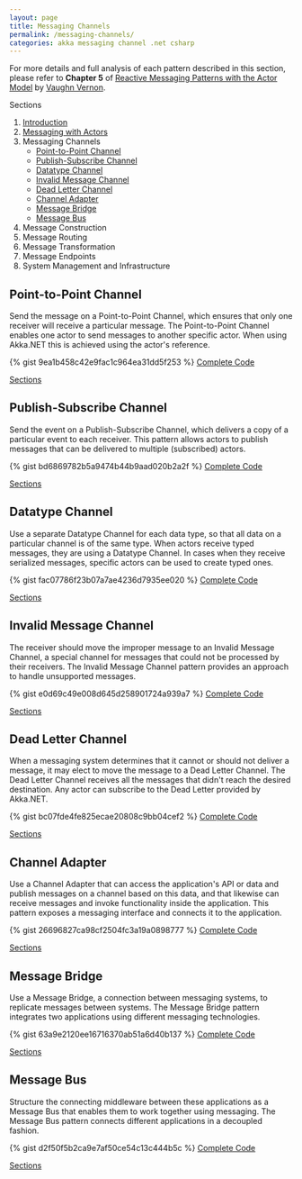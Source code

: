 ```yaml
---
layout: page
title: Messaging Channels
permalink: /messaging-channels/
categories: akka messaging channel .net csharp
---
```

<p class="rss-subscribe">
For more details and full analysis of each pattern described in this section, please refer to <b>Chapter 5</b> of 
<a href="http://www.informit.com/store/reactive-messaging-patterns-with-the-actor-model-applications-9780133846836">Reactive Messaging Patterns with the Actor Model</a> 
by <a href="https://twitter.com/vaughnvernon">Vaughn Vernon</a>.
</p>
<a name="Sections">Sections</a>
  <ol>
    <li><a href="/introduction/">Introduction</a></li>
    <li><a href="/messaging-with-actors/">Messaging with Actors</a></li>
	<li>Messaging Channels
	<ul>
		<li>
		  <a href="#PointPoint">Point-to-Point Channel</a>
		</li>
		<li>    
		  <a href="#PublishSubscribe">Publish-Subscribe Channel</a>
		</li>
		<li>
		  <a href="#Datatype">Datatype Channel</a>
		</li>
		<li>
		  <a href="#InvalidMessage">Invalid Message Channel</a>
		</li>
		<li>
		  <a href="#DeadLetter">Dead Letter Channel</a>
		</li>
		<li>
		  <a href="#ChannelAdapter">Channel Adapter</a>
		</li>
		<li>
		  <a href="#MessageBridge">Message Bridge</a>
		</li>
		<li>
		  <a href="#MessageBus">Message Bus</a>
		</li>
	</ul></li>
    <li>Message Construction</li>
    <li>Message Routing</li>
    <li>Message Transformation</li>
    <li>Message Endpoints</li>
    <li>System Management and Infrastructure</li>
  </ol>

<h2 class="page-heading"><a name="PointPoint">Point-to-Point Channel</a></h2>
<p class="rss-subscribe">
Send the message on a Point-to-Point Channel, which ensures that only one receiver will receive a particular message. 
The Point-to-Point Channel enables one actor to send messages to another specific actor. When using Akka.NET this is achieved using the actor's reference.
</p>

{% gist 9ea1b458c42e9fac1c964ea31dd5f253 %}
<a href="{{ site.github_repository }}MessagingChannels/Point-to-Point%20Channel/Program.cs" 
    target="_blank">Complete Code</a>
<p><a href="#Sections">Sections</a></p>

<h2 class="page-heading"><a name="PublishSubscribe">Publish-Subscribe Channel</a></h2>
<p class="rss-subscribe">
Send the event on a Publish-Subscribe Channel, which delivers a copy of a particular event to each receiver. 
This pattern allows actors to publish messages that can be delivered to multiple (subscribed) actors.
</p>

{% gist bd6869782b5a9474b44b9aad020b2a2f %}
<a href="{{ site.github_repository }}MessagingChannels/Publish-Subscribe%20Channel/Program.cs" 
    target="_blank">Complete Code</a>
<p><a href="#Sections">Sections</a></p>

<h2 class="page-heading"><a name="Datatype">Datatype Channel</a></h2>
<p class="rss-subscribe">
Use a separate Datatype Channel for each data type, so that all data on a particular channel is of the same type. 
When actors receive typed messages, they are using a Datatype Channel. In cases when they receive serialized messages, specific actors can be used to create typed ones.
</p>

{% gist fac07786f23b07a7ae4236d7935ee020 %}
<a href="{{ site.github_repository }}MessagingChannels/Datatype%20Channel/Program.cs" 
    target="_blank">Complete Code</a>
<p><a href="#Sections">Sections</a></p>

<h2 class="page-heading"><a name="InvalidMessage">Invalid Message Channel</a></h2>
<p class="rss-subscribe">
The receiver should move the improper message to an Invalid Message Channel, a special channel for messages that could not be processed by their receivers. 
The Invalid Message Channel pattern provides an approach to handle unsupported messages.
</p>

{% gist e0d69c49e008d645d258901724a939a7 %}
<a href="{{ site.github_repository }}MessagingChannels/Invalid%20Message%20Channel/Program.cs" 
    target="_blank">Complete Code</a>
<p><a href="#Sections">Sections</a></p>

<h2 class="page-heading"><a name="DeadLetter">Dead Letter Channel</a></h2>
<p class="rss-subscribe">
When a messaging system determines that it cannot or should not deliver a message, it may elect to move the message to a Dead Letter Channel. 
The Dead Letter Channel receives all the messages that didn't reach the desired destination. Any actor can subscribe to the Dead Letter provided by Akka.NET.
</p>

{% gist bc07fde4fe825ecae20808c9bb04cef2 %}
<a href="{{ site.github_repository }}MessagingChannels/Dead%20Letter%20Channel/Program.cs" 
    target="_blank">Complete Code</a>
<p><a href="#Sections">Sections</a></p>

<h2 class="page-heading"><a name="ChannelAdapter">Channel Adapter</a></h2>
<p class="rss-subscribe">
Use a Channel Adapter that can access the application's API or data and publish messages on a channel based on this data, and that likewise can receive messages and invoke functionality inside the application. 
This pattern exposes a messaging interface and connects it to the application.
</p>

{% gist 26696827ca98cf2504fc3a19a0898777 %}
<a href="{{ site.github_repository }}MessagingChannels/Channel%20Adapter/Program.cs" 
    target="_blank">Complete Code</a>
<p><a href="#Sections">Sections</a></p>

<h2 class="page-heading"><a name="MessageBridge">Message Bridge</a></h2>
<p class="rss-subscribe">
Use a Message Bridge, a connection between messaging systems, to replicate messages between systems. 
The Message Bridge pattern integrates two applications using different messaging technologies.
</p>

{% gist 63a9e2120ee16716370ab51a6d40b137 %}
<a href="{{ site.github_repository }}MessagingChannels/Message%20Bridge/Program.cs" 
    target="_blank">Complete Code</a>
<p><a href="#Sections">Sections</a></p>

<h2 class="page-heading"><a name="MessageBus">Message Bus</a></h2>
<p class="rss-subscribe">
Structure the connecting middleware between these applications as a Message Bus that enables them to work together using messaging. 
The Message Bus pattern connects different applications in a decoupled fashion.
</p>

{% gist d2f50f5b2ca9e7af50ce54c13c444b5c %}
<a href="{{ site.github_repository }}MessagingChannels/Message%20Bus/Program.cs" 
    target="_blank">Complete Code</a>
<p><a href="#Sections">Sections</a></p>
